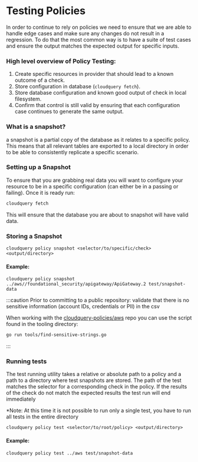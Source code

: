 # Testing Policies

In order to continue to rely on policies we need to ensure that we are able to handle edge cases and make sure any changes do not result in a regression. To do that the most common way is to have a suite of test cases and ensure the output matches the expected output for specific inputs.

### High level overview of Policy Testing:

1. Create specific resources in provider that should lead to a known outcome of a check.
2. Store configuration in database (`cloudquery fetch`).
3. Store database configuration and known good output of check in local filesystem.
4. Confirm that control is still valid by ensuring that each configuration case continues to generate the same output.


### What is a snapshot?

a snapshot is a partial copy of the database as it relates to a specific policy. This means that all relevant tables are exported to a local directory in order to be able to consistently replicate a specific scenario.


### Setting up a Snapshot

To ensure that you are grabbing real data you will want to configure your resource to be in a specific configuration (can either be in a passing or failing). Once it is ready run:

``` bash
cloudquery fetch
```

This will ensure that the database you are about to snapshot will have valid data.


### Storing a Snapshot

`cloudquery policy snapshot <selector/to/specific/check> <output/directory>`

#### Example:
`cloudquery policy snapshot ../aws//foundational_security/apigateway/ApiGateway.2 test/snapshot-data`


:::caution
Prior to committing to a public repository:
validate that there is no sensitive information (account IDs, credentials or PII) in the csv

When working with the [cloudquery-policies/aws](https://github.com/cloudquery-policies/aws/blob/main/tools/find-sensitive-strings.go) repo you can use the script found in the tooling directory:
``` bash
go run tools/find-sensitive-strings.go 
```
:::


### Running tests


The test running utility takes a relative or absolute path to a policy and a path to a directory where test snapshots are stored. The path of the test matches the selector for a corresponding check in the policy. If the results of the check do not match the expected results the test run will end immediately

*Note: At this time it is not possible to run only a single test, you have to run all tests in the entire directory


`cloudquery policy test <selector/to/root/policy> <output/directory>`

#### Example:
``` bash
cloudquery policy test ../aws test/snapshot-data
```

